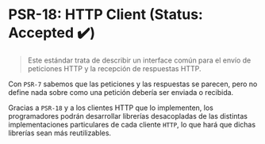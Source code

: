 # PSR-18: HTTP Client (Status: Accepted ✔️)
> Este estándar trata de describir un interface común para el envío de peticiones HTTP y la recepción de respuestas HTTP.


Con `PSR-7` sabemos que las peticiones y las respuestas se parecen, pero no define nada sobre como una petición debería ser enviada o recibida. 

Gracias a `PSR-18` y a los clientes HTTP que lo implementen, los programadores podrán desarrollar librerías desacopladas de las distintas implementaciones particulares de cada cliente `HTTP`, lo que hará que dichas librerías sean más reutilizables.
